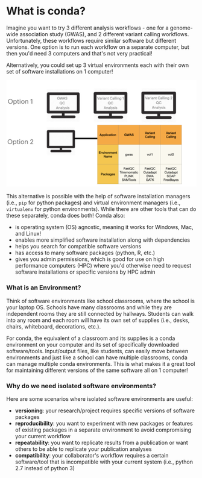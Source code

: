 # What is conda?

Imagine you want to try 3 different analysis workflows - one for a genome-wide association study (GWAS), and 2 different variant calling workflows. Unfortunately, these workflows require similar software but different versions. One option is to run each workflow on a separate computer, but then you'd need 3 computers and that's not very practical!

Alternatively, you could set up 3 virtual environments each with their own set of software installations on 1 computer!

![](./conda-imgs/conda-envs.png "conda environments")

This alternative is possible with the help of software installation managers (i.e., `pip` for python packages) and virtual environment managers (i.e., `virtualenv` for python environments). While there are other tools that can do these separately, conda does both! Conda also:

- is operating system (OS) agnostic, meaning it works for Windows, Mac, and Linux!
- enables more simplified software installation along with dependencies
- helps you search for compatible software versions
- has access to many software packages (python, R, etc.)
- gives you admin permissions, which is good for use on high performance computers (HPC) where you'd otherwise need to request software installations or specific versions by HPC admin

### What is an Environment?

Think of software environments like school classrooms, where the school is your laptop OS. Schools have many classrooms and while they are independent rooms they are still connected by hallways. Students can walk into any room and each room will have its own set of supplies (i.e., desks, chairs, whiteboard, decorations, etc.).

For conda, the equivalent of a classroom and its supplies is a conda environment on your computer and its set of specifically downloaded software/tools. Input/output files, like students, can easily move between environments and just like a school can have multiple classrooms, conda can manage multiple conda environments. This is what makes it a great tool for maintaining different versions of the same software all on 1 computer!

### Why do we need isolated software environments?

Here are some scenarios where isolated software environments are useful:

- **versioning**: your research/project requires specific versions of software packages
- **reproducibility**: you want to experiment with new packages or features of existing packages in a separate environment to avoid compromising your current workflow
- **repeatability**: you want to replicate results from a publication or want others to be able to replicate your publication analyses
- **compatibility**: your collaborator's workflow requires a certain software/tool that is incompatible with your current system (i.e., python 2.7 instead of python 3)
